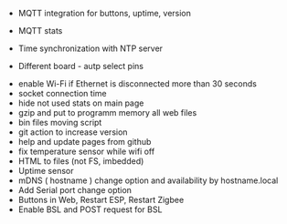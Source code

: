 
- MQTT integration for buttons, uptime, version
- MQTT stats

- Time synchronization with NTP server

- Different board - autp select pins

+ enable Wi-Fi if Ethernet is disconnected more than 30 seconds
+ socket connection time
+ hide not used stats on main page
+ gzip and put to programm memory all web files
+ bin files moving script
+ git action to increase version
+ help and update pages from github
+ fix temperature sensor while wifi off
+ HTML to files (not FS, imbedded)
+ Uptime sensor
+ mDNS ( hostname ) change option and availability by hostname.local
+ Add Serial port change option
+ Buttons in Web, Restart ESP, Restart Zigbee
+ Enable BSL and POST request for BSL

